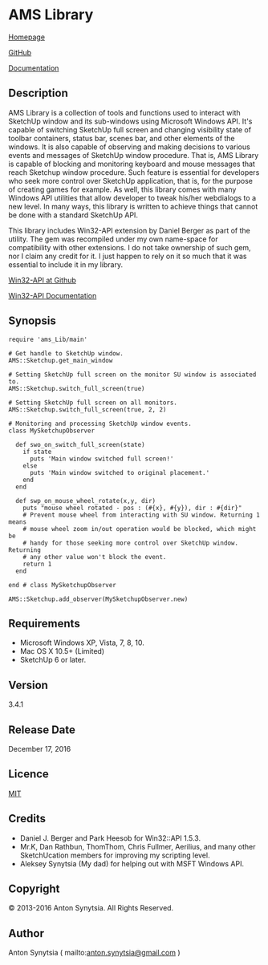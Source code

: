 # AMS Library

[Homepage](http://sketchucation.com/forums/viewtopic.php?f=323&t=55067#p499835)

[GitHub](https://github.com/AntonSynytsia/AMS-Library)

[Documentation](http://www.rubydoc.info/github/AntonSynytsia/AMS-Library/master/index)


## Description

AMS Library is a collection of tools and functions used to interact with
SketchUp window and its sub-windows using Microsoft Windows API. It's capable of
switching SketchUp full screen and changing visibility state of toolbar
containers, status bar, scenes bar, and other elements of the windows. It is
also capable of observing and making decisions to various events and messages of
SketchUp window procedure. That is, AMS Library is capable of blocking and
monitoring keyboard and mouse messages that reach Sketchup window procedure.
Such feature is essential for developers who seek more control over SketchUp
application, that is, for the purpose of creating games for example. As well,
this library comes with many Windows API utilities that allow developer to tweak
his/her webdialogs to a new level. In many ways, this library is written to
achieve things that cannot be done with a standard SketchUp API.

This library includes Win32-API extension by Daniel Berger as part of the
utility. The gem was recompiled under my own name-space for compatibility with
other extensions. I do not take ownership of such gem, nor I claim any credit
for it. I just happen to rely on it so much that it was essential to include it
in my library.

[Win32-API at Github](https://github.com/djberg96/win32-api)

[Win32-API Documentation](http://www.rubydoc.info/gems/win32-api)


## Synopsis
    require 'ams_Lib/main'

    # Get handle to SketchUp window.
    AMS::Sketchup.get_main_window

    # Setting SketchUp full screen on the monitor SU window is associated to.
    AMS::Sketchup.switch_full_screen(true)

	# Setting SketchUp full screen on all monitors.
	AMS::Sketchup.switch_full_screen(true, 2, 2)

    # Monitoring and processing SketchUp window events.
    class MySketchupObserver

      def swo_on_switch_full_screen(state)
        if state
          puts 'Main window switched full screen!'
        else
          puts 'Main window switched to original placement.'
        end
      end

      def swp_on_mouse_wheel_rotate(x,y, dir)
        puts "mouse wheel rotated - pos : (#{x}, #{y}), dir : #{dir}"
        # Prevent mouse wheel from interacting with SU window. Returning 1 means
        # mouse wheel zoom in/out operation would be blocked, which might be
        # handy for those seeking more control over SketchUp window. Returning
        # any other value won't block the event.
        return 1
      end

    end # class MySketchupObserver

    AMS::Sketchup.add_observer(MySketchupObserver.new)


## Requirements

* Microsoft Windows XP, Vista, 7, 8, 10.
* Mac OS X 10.5+ (Limited)
* SketchUp 6 or later.


## Version

3.4.1


## Release Date

December 17, 2016


## Licence

[MIT](http://opensource.org/licenses/MIT)


## Credits

* Daniel J. Berger and Park Heesob for Win32::API 1.5.3.
* Mr.K, Dan Rathbun, ThomThom, Chris Fullmer, Aerilius, and many other SketchUcation
  members for improving my scripting level.
* Aleksey Synytsia (My dad) for helping out with MSFT Windows API.


## Copyright

© 2013-2016 Anton Synytsia.
All Rights Reserved.


## Author

Anton Synytsia ( mailto:anton.synytsia@gmail.com )
